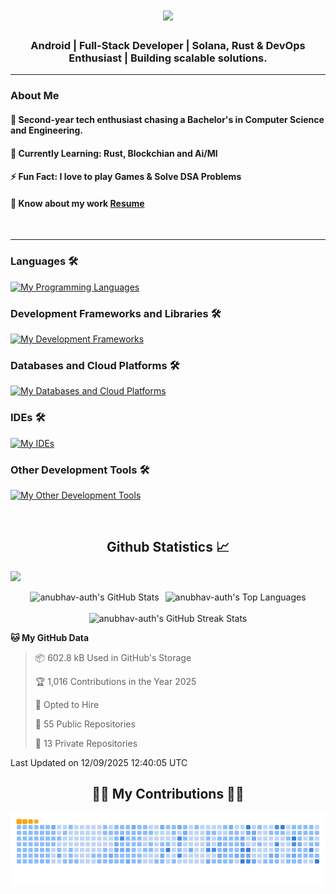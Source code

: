 <h1 align="center">
  <img src="https://readme-typing-svg.herokuapp.com/?font=Righteous&size=30&center=true&vCenter=true&width=500&height=70&duration=3700&lines=Code,+coffee,+and+creativity+inside!;Namaste🙏+I'm+Anubhav;Explore,+fork,+star,+and+repeat!;" /> 
</h1>
<h3 align="center">Android | Full-Stack Developer | Solana, Rust & DevOps Enthusiast | Building scalable solutions.</h3> 
<hr/>


### About Me
 #### 🧠 **Second-year tech enthusiast chasing a Bachelor's in Computer Science and Engineering.**
 #### 🌱 **Currently Learning**: Rust, Blockchian and Ai/Ml
 #### ⚡ **Fun Fact**: I love to play Games & Solve DSA Problems
 #### 📄 Know about my work [Resume](https://drive.google.com/file/d/1HYhoRmG4z5jrakxIfWLeLpQO7CNqwwSY/view)

<br/>
<hr/>

### Languages 🛠 
[![My Programming Languages](https://skillicons.dev/icons?i=kotlin,java,rust,js,python,cpp,html,css,bash)](https://skillicons.dev)

### Development Frameworks and Libraries 🛠 
[![My Development Frameworks](https://skillicons.dev/icons?i=androidstudio,apollo,ktor,spring,graphql,nginx,redis,kafka)](https://skillicons.dev)

### Databases and Cloud Platforms 🛠 
[![My Databases and Cloud Platforms](https://skillicons.dev/icons?i=mysql,mongodb,sqlite,postgres,firebase)](https://skillicons.dev)

### IDEs 🛠 
[![My IDEs](https://skillicons.dev/icons?i=vscode,androidstudio,idea,pycharm,webstorm)](https://skillicons.dev)

### Other Development Tools 🛠 
[![My Other Development Tools](https://skillicons.dev/icons?i=docker,figma,git,github,postman,blender,linux)](https://skillicons.dev)
 



<br/>
<h2 align="center"> Github Statistics 📈</h2>

![](https://komarev.com/ghpvc/?username=anubhav-auth)

<div align="center">

  <!-- First Row: GitHub Stats and Top Languages -->
  <div style="display: flex; justify-content: center; gap: 10px;">
    <img src="https://github-readme-stats.vercel.app/api?username=anubhav-auth&theme=gruvbox&show_icons=true&hide_border=true&count_private=true" alt="anubhav-auth's GitHub Stats" />
    
  <img src="https://github-readme-stats.vercel.app/api/top-langs/?username=anubhav-auth&theme=gruvbox&show_icons=true&hide_border=true&layout=compact" alt="anubhav-auth's Top Languages" />
    
  </div>

  <!-- Second Row: GitHub Streak Stats -->
  <br />
  <img src="https://streak-stats.demolab.com?user=anubhav-auth&theme=gruvbox&hide_border=true" alt="anubhav-auth's GitHub Streak Stats" />

</div>


<!--START_SECTION:waka-->
**🐱 My GitHub Data** 

> 📦 602.8 kB Used in GitHub's Storage 
 > 
> 🏆 1,016 Contributions in the Year 2025
 > 
> 💼 Opted to Hire
 > 
> 📜 55 Public Repositories 
 > 
> 🔑 13 Private Repositories 
 > 

 Last Updated on 12/09/2025 12:40:05 UTC
<!--END_SECTION:waka--> 


<div align="center">
  <h2>🐱‍👤 My Contributions 🐱‍👤</h2>
  <picture>
  <source media="(prefers-color-scheme: dark)" srcset="https://github.com/anubhav-auth/anubhav-auth/blob/output/github-contribution-grid-snake-dark.svg" />
  <source media="(prefers-color-scheme: light)" srcset="https://github.com/anubhav-auth/anubhav-auth/blob/output/github-contribution-grid-snake.svg" />
  <img alt="github-snake" src="https://github.com/anubhav-auth/anubhav-auth/blob/output/github-contribution-grid-snake.gif" />
</picture>
</div>
<!-- Runner.prototype.gameOver = function name(params) {
    false
} -->
